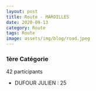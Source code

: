 ```yaml
---
layout: post
title: Route - MAROILLES
date: 2020-09-13
category: Route
tags: Route
image: assets/img/blog/road.jpeg
---
```


### 1ère Catégorie
42 participants
- DUFOUR JULIEN : 25
